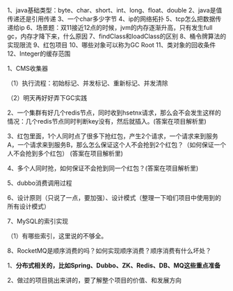 1、java基础类型：byte、char、short、int、long、float、double
2、java是值传递还是引用传递
3、一个char多少字节
4、ip的网络拓扑
5、tcp怎么把数据传递给ip
6、场景题：双11接近12点的时候，jvm的内存逐渐升高，只有发生full gc，内存才降下来，什么原因
7、findClass和loadClass的区别
8、桶令牌算法的实现限流
9、红包项目
10、哪些对象可以称为GC Root
11、类对象的回收条件
12、Integer的缓存范围





1、CMS收集器

（1）执行流程：初始标记、并发标记、重新标记、并发清除

（2）明天再好好弄下GC实践

2、一个集群有好几个redis节点，同时收到hsetnx请求，那么会不会发生这样的情况：几个redis节点同时判断key没有，然后就插入。(答案在项目解析里)

3、红包里面，1个人同时点了很多下抢红包，产生2个请求，一个请求来到服务A，一个请求来到服务B，那么怎么保证这个人不会抢到2个红包？（如何保证一个人不会抢到多个红包） (答案在项目解析里)

4、多个人同时抢，如何保证不会抢到同一个红包？(答案在项目解析里)

5、dubbo消费调用过程

6、设计原则（只说了一点，要加强）、设计模式（整理一下咱们项目中使用到的所有设计模式）

7、MySQL的索引实现

   （1）有哪些索引，这里说的不够全。

8、RocketMQ是顺序消费的吗？如何实现顺序消费？顺序消费有什么坏处？









1、**分布式相关的，比如Spring、Dubbo、ZK、Redis、DB、MQ这些重点准备**

2、做过的项目挑出来讲的，要了解整个项目的价值、和发展方向